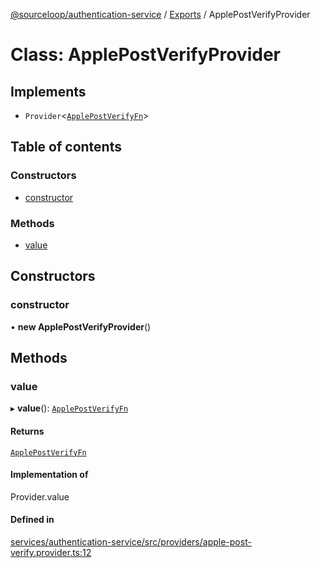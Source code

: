 [@sourceloop/authentication-service](../README.md) / [Exports](../modules.md) / ApplePostVerifyProvider

# Class: ApplePostVerifyProvider

## Implements

- `Provider`<[`ApplePostVerifyFn`](../interfaces/ApplePostVerifyFn.md)\>

## Table of contents

### Constructors

- [constructor](ApplePostVerifyProvider.md#constructor)

### Methods

- [value](ApplePostVerifyProvider.md#value)

## Constructors

### constructor

• **new ApplePostVerifyProvider**()

## Methods

### value

▸ **value**(): [`ApplePostVerifyFn`](../interfaces/ApplePostVerifyFn.md)

#### Returns

[`ApplePostVerifyFn`](../interfaces/ApplePostVerifyFn.md)

#### Implementation of

Provider.value

#### Defined in

[services/authentication-service/src/providers/apple-post-verify.provider.ts:12](https://github.com/sourcefuse/loopback4-microservice-catalog/blob/6c16af104/services/authentication-service/src/providers/apple-post-verify.provider.ts#L12)
